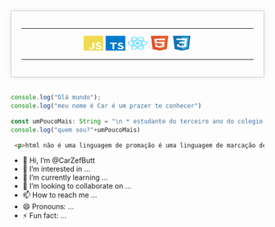 <div style="border: 1px solid #ccc; box-shadow: 0px 0px 10px rgba(0, 0, 0, 0.1); padding: 20px;" align="center">
 
**********************************************
 
 <img alt="Js" height="30" width="40" src="https://raw.githubusercontent.com/devicons/devicon/master/icons/javascript/javascript-plain.svg"> 
 <img alt="Ts" height="30" width="40" src="https://raw.githubusercontent.com/devicons/devicon/master/icons/typescript/typescript-plain.svg"> 
 <img alt="React" height="30" width="40" src="https://raw.githubusercontent.com/devicons/devicon/master/icons/react/react-original.svg"> 
 <img alt="HTML" height="30" width="40" src="https://raw.githubusercontent.com/devicons/devicon/master/icons/html5/html5-original.svg"> 
 <img alt="CSS" height="30" width="40" src="https://raw.githubusercontent.com/devicons/devicon/master/icons/css3/css3-original.svg"> 

**********************************************


</div><br>

~~~javascript
console.log("Olá mundo");
console.log("meu nome é Car é um prazer te conhecer")
~~~

~~~typescript
const umPoucoMais: String = "\n * estudante do terceiro ano do colegio tecnico Cedup do curso de informatica  "
console.log("quem sou?"+umPoucoMais)
~~~

~~~html
 <p>html não é uma linguagem de promação é uma linguagem de marcação de codigo</p>
~~~
- 👋 Hi, I’m @CarZefButt
- 👀 I’m interested in ...
- 🌱 I’m currently learning ...
- 💞️ I’m looking to collaborate on ...
- 📫 How to reach me ...
- 😄 Pronouns: ...
- ⚡ Fun fact: ...

<!---
CarZefButt/CarZefButt is a ✨ special ✨ repository because its `README.md` (this file) appears on your GitHub profile.
You can click the Preview link to take a look at your changes.
--->
